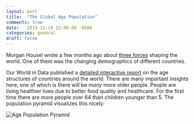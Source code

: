 ```yaml
---
layout: post
title:  "The Global Age Population"
comments: true
date:   2019-11-19 12:00:00 -0500
categories: general
draft: false
---
```


Morgan Housel wrote a few months ago about [three forces](https://www.collaborativefund.com/blog/three-big-things-the-most-important-forces-shaping-the-world/) shaping the world. One of them was the changing demographics of different countries. 

Our World in Data published a [detailed interactive report](https://ourworldindata.org/age-structure) on the age structures of countries around the world. There are many important insights here, one of which is there will be _many_ more older people. People are living healthier lives due to better food quality and healthcare. For the first time there are more people over 64 than children younger than 5. The population pyramid visualizes this nicely:

![Age Population Pyramid](https://ourworldindata.org/uploads/2019/04/Population-Pyramid-1950-to-2100.jpg)